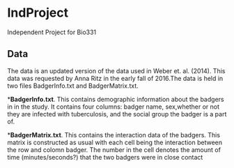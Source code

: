 # IndProject
Independent Project for Bio331


## Data
The data is an updated version of the data used in Weber et. al. (2014). This data was requested by Anna Ritz in the early fall of 2016.The data is held in two files BadgerInfo.txt and BadgerMatrix.txt.

*__BadgerInfo.txt__.  This contains demographic information about the badgers in in the study.  It contains four columns: badger name, sex,whether or not they are infected with tuberculosis, and the social group the badger is a part of.

*__BadgerMatrix.txt__.  This contains the interaction data of the badgers.  This matrix is constructed as usual with each cell being the interaction between the row and colomn badger.  The number in the cell denotes the amount of time (minutes/seconds?) that the two badgers were in close contact
